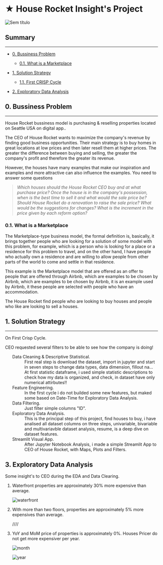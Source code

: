 # ★ House Rocket Insight's Project

![Sem título](https://user-images.githubusercontent.com/75986085/126676350-7000e56f-8fac-4fbc-b766-4c00ab2301a2.png)

<h2>Summary</h2>
<hr>

- [0. Bussiness Problem](#0-bussiness-problem)
  - [0.1. What is a Marketplace](#01-what-is-a-marketplace)
  
- [1. Solution Strategy](#1-solution-strategy)
  - [1.1. First CRISP Cycle](#11-first-crisp-cycle)

- [2. Exploratory Data Analysis](#2-exploratory-data-analysis)

<h2>0. Bussiness Problem</h2>
<hr>
<p>House Rocket bussiness model is purchasing & reselling properties located on Seattle USA on digital app..</p>
<p>The CEO of House Rocket wants to maximize the company's revenue by finding good business opportunities.
Their main strategy is to buy homes in great locations at low prices and then later resell them at higher prices. The greater the difference between buying and selling, the greater the company's profit and therefore the greater its revenue.</p>
<p>However, the houses have many examples that make our inspiration and examples and more attractive can also influence the examples. You need to answer some questions</p>

> *Which houses should the House Rocket CEO buy and at what purchase price?*
> *Once the house is in the company's possession, when is the best time to sell it and what would the sale price be?*
> *Should House Rocket do a renovation to raise the sale price? What would be the suggestions for changes? What is the increment in the price given by each reform option?*

<h3>0.1. What is a Marketplace</h3>
<p>The Marketplace-type business model, the formal definition is, basically, it brings together people who are looking for a solution of some model with this problem, for example, which is a person who is looking for a place or a residence for this problem to travel, and on the other hand, I have people who actually own a residence and are willing to allow people from other parts of the world to come and settle in that residence.</p>
<p>This example is the Marketplace model that are offered as an offer to people that are offered through Airbnb, which are examples to be chosen by Airbnb, which are examples to be chosen by Airbnb, it is an example used by Airbnb, it these people are selected with people who have an accommodation.</p>
<p>The House Rocket find people who are looking to buy houses and people who like are looking to sell a houses.</p>

<h2>1. Solution Strategy</h2>
<hr>
<p>On First Crisp Cycle.</p>
<p>CEO requested several filters to be able to see how the company is doing!</p>
<ul>
  <dl>
    <dt>Data Cleaning & Descriptive Statistical.</dt>
      <dd>First real step is download the dataset, import in jupyter and start in seven steps to change data types, data dimension, fillout na... At first statistic dataframe, i used simple statistic descriptions to check how my data is organized, and check, in dataset have only numerical attirbutes!!</dd>
    <dt>Feature Engineering.</dt>
      <dd>In the first cycle i do not builded some new features, but maked some based on Date-Time for Exploratory Data Analysis.</dd>
    <dt>Data Filtering.</dt>
      <dd>Just filter simple columns "ID".</dd>
    <dt>Exploratory Data Analysis.</dt>
      <dd>This is the principal step of this project, find houses to buy, i have analised all dataset columns on three steps, univariable, bivariable and multivariavble dataset analysis, resume, is a deep dive on dataset features.</dd>
    <dt>Streamlit Visual App.</dt>
      <dd>After Jupyter Notebook Analysis, i made a simple Streamlit App to CEO of House Rocket, with Maps, Plots and Filters.</dd>
  </dl>
</ul>

<h2>3. Exploratory Data Analysis</h2>
<p>Some insight's to CEO during the EDA and Data Clearing.</p>
<ol>
  <li>Waterfront properties are approximately 30% more expensive than average.</li>
  
![waterfront](https://user-images.githubusercontent.com/75986085/164233298-af60d3c6-6194-42cb-8498-35fb6f042b17.png)

  
  <li>With more than two floors, properties are approximately 5% more expensives than average.</li>
  
  ////
  
  <li>YoY and MoM price of properties is approximately 0%. Houses Pricer do not get more expensiver per year.</li>
  
![month](https://user-images.githubusercontent.com/75986085/164233408-1e212485-d31b-47a0-a9ec-04f34ec19346.png)

![year](https://user-images.githubusercontent.com/75986085/164233446-54be2ba8-23f2-4a3a-a277-08230361beee.png)

  
</ol>

